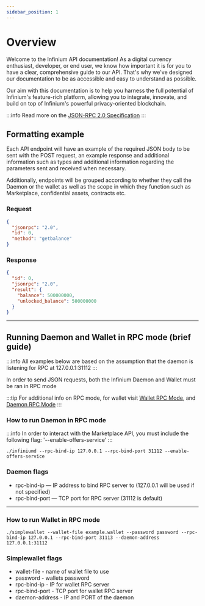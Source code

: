 ```yaml
---
sidebar_position: 1
---
```


# Overview

Welcome to the Infinium API documentation! As a digital currency enthusiast, developer, or end user, we know how important it is for you to have a clear, comprehensive guide to our API. That's why we've designed our documentation to be as accessible and easy to understand as possible.

Our aim with this documentation is to help you harness the full potential of Infinium's feature-rich platform, allowing you to integrate, innovate, and build on top of Infinium's powerful privacy-oriented blockchain.

:::info
Read more on the [JSON-RPC 2.0 Specification](https://www.jsonrpc.org/specification)
:::

## Formatting example

Each API endpoint will have an example of the required JSON body to be sent with the POST request, an example response and additional information such as types and additional information regarding the parameters sent and received when necessary.

Additionally, endpoints will be grouped according to whether they call the Daemon or the wallet as well as the scope in which they function such as Marketplace, confidential assets, contracts etc.

### Request

```json
{
  "jsonrpc": "2.0",
  "id": 0,
  "method": "getbalance"
}
```

### Response

```json
{
  "id": 0,
  "jsonrpc": "2.0",
  "result": {
    "balance": 500000000,
    "unlocked_balance": 500000000
  }
}
```

---

## Running Daemon and Wallet in RPC mode (brief guide)

:::info
All examples below are based on the assumption that the daemon is listening for RPC at 127.0.0.1:31112
:::

In order to send JSON requests, both the Infinium Daemon and Wallet must be ran in RPC mode

:::tip
For additional info on RPC mode, for wallet visit [Wallet RPC Mode](wallet-rpc), and [Daemon RPC Mode](daemon-rpc)
:::

### How to run Daemon in RPC mode

:::info
In order to interact with the Marketplace API, you must include the following flag: '--enable-offers-service'
:::

```Text console
./infiniumd --rpc-bind-ip 127.0.0.1 --rpc-bind-port 31112 --enable-offers-service
```

### Daemon flags

- rpc-bind-ip — IP address to bind RPC server to (127.0.0.1 will be used if not specified)
- rpc-bind-port — TCP port for RPC server (31112 is default)

---

### How to run Wallet in RPC mode

```Text console
./simplewallet --wallet-file example.wallet --password password --rpc-bind-ip 127.0.0.1 --rpc-bind-port 31113 --daemon-address 127.0.0.1:31112
```

### Simplewallet flags

- wallet-file - name of wallet file to use
- password - wallets password
- rpc-bind-ip - IP for wallet RPC server
- rpc-bind-port - TCP port for wallet RPC server
- daemon-address - IP and PORT of the daemon